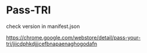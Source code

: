 # Pass-TRI
check version in manifest.json

https://chrome.google.com/webstore/detail/pass-your-tri/jiicdphkdjjjcefbnapaenaghogodafn
